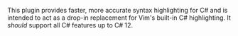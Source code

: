 This plugin provides faster, more accurate syntax highlighting for C# and is intended to act as a drop-in replacement for Vim's built-in C# highlighting. It _should_ support all C# features up to C# 12.
